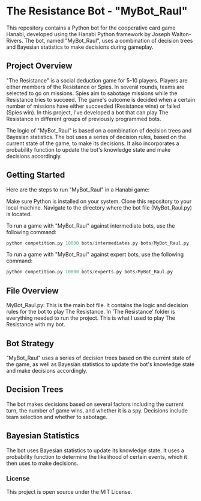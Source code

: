 # The Resistance Bot - "MyBot_Raul"

This repository contains a Python bot for the cooperative card game Hanabi, developed using the Hanabi Python framework by Joseph Walton-Rivers. The bot, named "MyBot_Raul", uses a combination of decision trees and Bayesian statistics to make decisions during gameplay.

## Project Overview

"The Resistance" is a social deduction game for 5-10 players. Players are either members of the Resistance or Spies. In several rounds, teams are selected to go on missions. Spies aim to sabotage missions while the Resistance tries to succeed. The game's outcome is decided when a certain number of missions have either succeeded (Resistance wins) or failed (Spies win). In this project, I've developed a bot that can play The Resistance in different groups of previously programmed bots.

The logic of "MyBot_Raul" is based on a combination of decision trees and Bayesian statistics. The bot uses a series of decision rules, based on the current state of the game, to make its decisions. It also incorporates a probability function to update the bot's knowledge state and make decisions accordingly.

## Getting Started

Here are the steps to run "MyBot_Raul" in a Hanabi game:

Make sure Python is installed on your system.
Clone this repository to your local machine.
Navigate to the directory where the bot file (MyBot_Raul.py) is located.

To run a game with "MyBot_Raul" against intermediate bots, use the following command:

```python
python competition.py 10000 bots/intermediates.py bots/MyBot_Raul.py
```

To run a game with "MyBot_Raul" against expert bots, use the following command:

```python
python competition.py 10000 bots/experts.py bots/MyBot_Raul.py
```

## File Overview

MyBot_Raul.py: This is the main bot file. It contains the logic and decision rules for the bot to play The Resistance.
In 'The Resistance' folder is everything needed to run the project. This is what I used to play The Resistance with my bot. 

## Bot Strategy

"MyBot_Raul" uses a series of decision trees based on the current state of the game, as well as Bayesian statistics to update the bot's knowledge state and make decisions accordingly.

## Decision Trees
The bot makes decisions based on several factors including the current turn, the number of game wins, and whether it is a spy. Decisions include team selection and whether to sabotage.

## Bayesian Statistics
The bot uses Bayesian statistics to update its knowledge state. It uses a probability function to determine the likelihood of certain events, which it then uses to make decisions.


### License

This project is open source under the MIT License.
